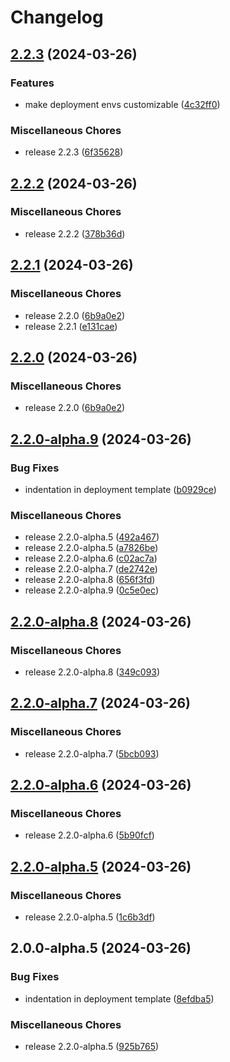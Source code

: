 # Changelog

## [2.2.3](https://github.com/chrisvfabio/celery-exporter/compare/v2.2.2...v2.2.3) (2024-03-26)


### Features

* make deployment envs customizable ([4c32ff0](https://github.com/chrisvfabio/celery-exporter/commit/4c32ff0880aaadc6af2d33c9c89f0bf95f87c844))


### Miscellaneous Chores

* release 2.2.3 ([6f35628](https://github.com/chrisvfabio/celery-exporter/commit/6f3562828aa239acf3a7ad4d9dccae1685496402))

## [2.2.2](https://github.com/chrisvfabio/celery-exporter/compare/v2.2.1...v2.2.2) (2024-03-26)


### Miscellaneous Chores

* release 2.2.2 ([378b36d](https://github.com/chrisvfabio/celery-exporter/commit/378b36db810cc6903d28d96ad73ae64aba7e803a))

## [2.2.1](https://github.com/chrisvfabio/celery-exporter/compare/v2.2.0-alpha.9...v2.2.1) (2024-03-26)


### Miscellaneous Chores

* release 2.2.0 ([6b9a0e2](https://github.com/chrisvfabio/celery-exporter/commit/6b9a0e24697c3b4dc393de96cad30d95750b9eea))
* release 2.2.1 ([e131cae](https://github.com/chrisvfabio/celery-exporter/commit/e131cae25f25fb118f07c89c5a88b258aea3d8f0))

## [2.2.0](https://github.com/chrisvfabio/celery-exporter/compare/v2.2.0-alpha.9...v2.2.0) (2024-03-26)


### Miscellaneous Chores

* release 2.2.0 ([6b9a0e2](https://github.com/chrisvfabio/celery-exporter/commit/6b9a0e24697c3b4dc393de96cad30d95750b9eea))

## [2.2.0-alpha.9](https://github.com/chrisvfabio/celery-exporter/compare/v1.1.0...v2.2.0-alpha.9) (2024-03-26)


### Bug Fixes

* indentation in deployment template ([b0929ce](https://github.com/chrisvfabio/celery-exporter/commit/b0929ce9b3b435e73cf5351661d12e24af24c3cb))


### Miscellaneous Chores

* release 2.2.0-alpha.5 ([492a467](https://github.com/chrisvfabio/celery-exporter/commit/492a467dcd499b6e616737e819bef594a932d0dc))
* release 2.2.0-alpha.5 ([a7826be](https://github.com/chrisvfabio/celery-exporter/commit/a7826be94ee47dd64df070bab6428a563942d911))
* release 2.2.0-alpha.6 ([c02ac7a](https://github.com/chrisvfabio/celery-exporter/commit/c02ac7a5107b2691ea03cfd5c4e816db8ee01242))
* release 2.2.0-alpha.7 ([de2742e](https://github.com/chrisvfabio/celery-exporter/commit/de2742ef401c36e663e44a3a684299f2ea859e9c))
* release 2.2.0-alpha.8 ([656f3fd](https://github.com/chrisvfabio/celery-exporter/commit/656f3fdd292d141348709e415f3637d03a598618))
* release 2.2.0-alpha.9 ([0c5e0ec](https://github.com/chrisvfabio/celery-exporter/commit/0c5e0eccc8ac35e728c86b724e478fe61f0f42e2))

## [2.2.0-alpha.8](https://github.com/chrisvfabio/celery-exporter/compare/v2.2.0-alpha.7...v2.2.0-alpha.8) (2024-03-26)


### Miscellaneous Chores

* release 2.2.0-alpha.8 ([349c093](https://github.com/chrisvfabio/celery-exporter/commit/349c0931a67ffa0227e2e4de6c57d5e2bf0a20bc))

## [2.2.0-alpha.7](https://github.com/chrisvfabio/celery-exporter/compare/v2.2.0-alpha.6...v2.2.0-alpha.7) (2024-03-26)


### Miscellaneous Chores

* release 2.2.0-alpha.7 ([5bcb093](https://github.com/chrisvfabio/celery-exporter/commit/5bcb093735fccb9e02950590dff79737df5f2b7c))

## [2.2.0-alpha.6](https://github.com/chrisvfabio/celery-exporter/compare/v2.2.0-alpha.5...v2.2.0-alpha.6) (2024-03-26)


### Miscellaneous Chores

* release 2.2.0-alpha.6 ([5b90fcf](https://github.com/chrisvfabio/celery-exporter/commit/5b90fcf9a0ddf6c41bb22830557c672c548322e2))

## [2.2.0-alpha.5](https://github.com/chrisvfabio/celery-exporter/compare/v2.0.0-alpha.5...v2.2.0-alpha.5) (2024-03-26)


### Miscellaneous Chores

* release 2.2.0-alpha.5 ([1c6b3df](https://github.com/chrisvfabio/celery-exporter/commit/1c6b3df51fe4ff6d8bda34f9132a3bd3a7fa7ee7))

## 2.0.0-alpha.5 (2024-03-26)


### Bug Fixes

* indentation in deployment template ([8efdba5](https://github.com/chrisvfabio/celery-exporter/commit/8efdba5b478c1dabf7c5f7e4bbeb49f69f0abedc))


### Miscellaneous Chores

* release 2.2.0-alpha.5 ([925b765](https://github.com/chrisvfabio/celery-exporter/commit/925b765daddb157e041cbcf2e6a25b5dcead82d9))
